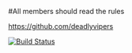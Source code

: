 #All members should read the rules


https://github.com/deadlyvipers

[![Build Status](https://secure.travis-ci.org/rails/arel.svg?branch=master)](http://travis-ci.org/rails/arel)
